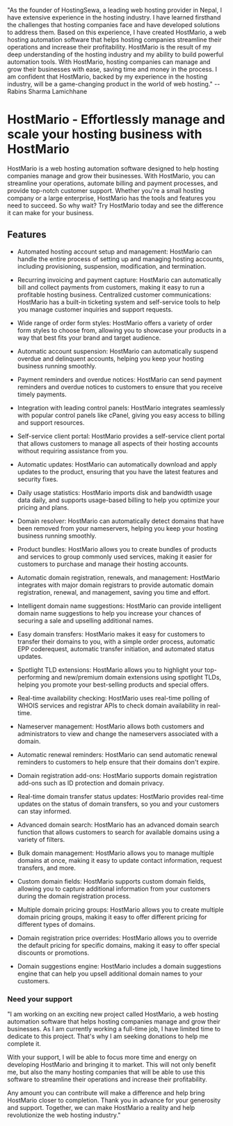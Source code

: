 
"As the founder of HostingSewa, a leading web hosting provider in Nepal, I have extensive experience in the hosting industry. I have learned firsthand the challenges that hosting companies face and have developed solutions to address them. Based on this experience, I have created HostMario, a web hosting automation software that helps hosting companies streamline their operations and increase their profitability. HostMario is the result of my deep understanding of the hosting industry and my ability to build powerful automation tools. With HostMario, hosting companies can manage and grow their businesses with ease, saving time and money in the process. I am confident that HostMario, backed by my experience in the hosting industry, will be a game-changing product in the world of web hosting." -- Rabins Sharma Lamichhane

# HostMario - Effortlessly manage and scale your hosting business with HostMario
HostMario is a web hosting automation software designed to help hosting companies manage and grow their businesses. With HostMario, you can streamline your operations, automate billing and payment processes, and provide top-notch customer support. Whether you're a small hosting company or a large enterprise, HostMario has the tools and features you need to succeed. So why wait? Try HostMario today and see the difference it can make for your business.

## Features

- Automated hosting account setup and management: HostMario can handle the entire process of setting up and managing hosting accounts, including provisioning, suspension, modification, and termination.

- Recurring invoicing and payment capture: HostMario can automatically bill and collect payments from customers, making it easy to run a profitable hosting business.
Centralized customer communications: HostMario has a built-in ticketing system and self-service tools to help you manage customer inquiries and support requests.

- Wide range of order form styles: HostMario offers a variety of order form styles to choose from, allowing you to showcase your products in a way that best fits your brand and target audience.

- Automatic account suspension: HostMario can automatically suspend overdue and delinquent accounts, helping you keep your hosting business running smoothly.

- Payment reminders and overdue notices: HostMario can send payment reminders and overdue notices to customers to ensure that you receive timely payments.

- Integration with leading control panels: HostMario integrates seamlessly with popular control panels like cPanel, giving you easy access to billing and support resources.

- Self-service client portal: HostMario provides a self-service client portal that allows customers to manage all aspects of their hosting accounts without requiring assistance from you.

- Automatic updates: HostMario can automatically download and apply updates to the product, ensuring that you have the latest features and security fixes.

- Daily usage statistics: HostMario imports disk and bandwidth usage data daily, and supports usage-based billing to help you optimize your pricing and plans.

- Domain resolver: HostMario can automatically detect domains that have been removed from your nameservers, helping you keep your hosting business running smoothly.

- Product bundles: HostMario allows you to create bundles of products and services to group commonly used services, making it easier for customers to purchase and manage their hosting accounts.

- Automatic domain registration, renewals, and management: HostMario integrates with major domain registrars to provide automatic domain registration, renewal, and management, saving you time and effort.

- Intelligent domain name suggestions: HostMario can provide intelligent domain name suggestions to help you increase your chances of securing a sale and upselling additional names.

- Easy domain transfers: HostMario makes it easy for customers to transfer their domains to you, with a simple order process, automatic EPP coderequest, automatic transfer initiation, and automated status updates.

- Spotlight TLD extensions: HostMario allows you to highlight your top-performing and new/premium domain extensions using spotlight TLDs, helping you promote your best-selling products and special offers.

- Real-time availability checking: HostMario uses real-time polling of WHOIS services and registrar APIs to check domain availability in real-time.

- Nameserver management: HostMario allows both customers and administrators to view and change the nameservers associated with a domain.

- Automatic renewal reminders: HostMario can send automatic renewal reminders to customers to help ensure that their domains don't expire.

- Domain registration add-ons: HostMario supports domain registration add-ons such as ID protection and domain privacy.

- Real-time domain transfer status updates: HostMario provides real-time updates on the status of domain transfers, so you and your customers can stay informed.

- Advanced domain search: HostMario has an advanced domain search function that allows customers to search for available domains using a variety of filters.

- Bulk domain management: HostMario allows you to manage multiple domains at once, making it easy to update contact information, request transfers, and more.

- Custom domain fields: HostMario supports custom domain fields, allowing you to capture additional information from your customers during the domain registration process.

- Multiple domain pricing groups: HostMario allows you to create multiple domain pricing groups, making it easy to offer different pricing for different types of domains.

- Domain registration price overrides: HostMario allows you to override the default pricing for specific domains, making it easy to offer special discounts or promotions.

- Domain suggestions engine: HostMario includes a domain suggestions engine that can help you upsell additional domain names to your customers.

### Need your support
"I am working on an exciting new project called HostMario, a web hosting automation software that helps hosting companies manage and grow their businesses. As I am currently working a full-time job, I have limited time to dedicate to this project. That's why I am seeking donations to help me complete it.

With your support, I will be able to focus more time and energy on developing HostMario and bringing it to market. This will not only benefit me, but also the many hosting companies that will be able to use this software to streamline their operations and increase their profitability.

Any amount you can contribute will make a difference and help bring HostMario closer to completion. Thank you in advance for your generosity and support. Together, we can make HostMario a reality and help revolutionize the web hosting industry."